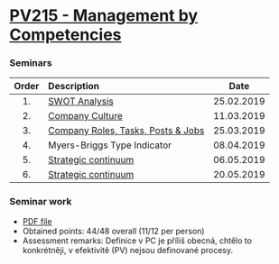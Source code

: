 # [PV215 - Management by Competencies](https://is.muni.cz/predmet/fi/jaro2019/PV215)

### Seminars

| Order | Description                                                                                                            | Date       |
| :---: | :--------------------------------------------------------------------------------------------------------------------- | :--------: |
| 1.    | [SWOT Analysis](https://github.com/europ/MUNI-FI-PV215/blob/master/01_seminar_25.02.2019/doc.pdf)                      | 25.02.2019 |
| 2.    | [Company Culture](https://github.com/europ/MUNI-FI-PV215/blob/master/02_seminar_11.03.2019/doc.pdf)                    | 11.03.2019 |
| 3.    | [Company Roles, Tasks, Posts & Jobs](https://github.com/europ/MUNI-FI-PV215/blob/master/03_seminar_25.03.2019/doc.pdf) | 25.03.2019 |
| 4.    | Myers-Briggs Type Indicator                                                                                            | 08.04.2019 |
| 5.    | [Strategic continuum](https://github.com/europ/MUNI-FI-PV215/blob/master/05_seminar_06.05.2019/doc.pdf)                | 06.05.2019 |
| 6.    | [Strategic continuum](https://github.com/europ/MUNI-FI-PV215/blob/master/06_seminar_20.05.2019/pres.pdf)               | 20.05.2019 |

### Seminar work

* [PDF file](https://github.com/europ/MUNI-FI-PV215/blob/master/seminar_work/doc.pdf)
* Obtained points: 44/48 overall (11/12 per person)
* Assessment remarks: Definice v PC je příliš obecná, chtělo to konkrétněji, v efektivitě (PV) nejsou definované procesy.
